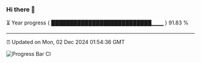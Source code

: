 ### Hi there 👋

⏳ Year progress { ███████████████████████████▁▁▁ } 91.83 %

---

⏰ Updated on Mon, 02 Dec 2024 01:54:36 GMT

![Progress Bar CI](https://github.com/ZhaoGui/ZhaoGui/workflows/Progress%20Bar%20CI/badge.svg)
